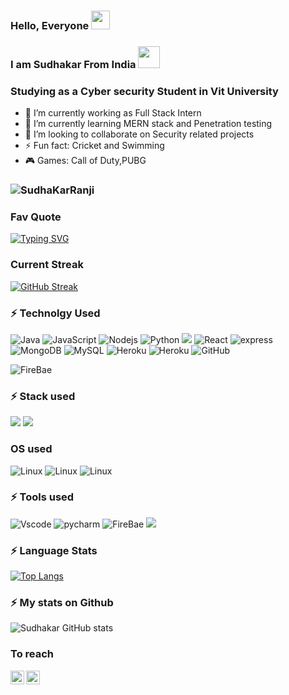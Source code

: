 
### Hello, Everyone <img src="https://raw.githubusercontent.com/MartinHeinz/MartinHeinz/master/wave.gif" width="30px">

### I am Sudhakar From India <img src="https://raw.githubusercontent.com/lipis/flag-icon-css/master/flags/4x3/in.svg" width="35px">
### Studying as a Cyber security Student in Vit University 


- 🔭 I’m currently working as Full Stack Intern
- 🌱 I’m currently learning MERN stack and Penetration testing
- 👯 I’m looking to collaborate on Security related projects 
- ⚡ Fun fact: Cricket and Swimming
- 🎮 Games: Call of Duty,PUBG
### <img src="https://komarev.com/ghpvc/?username=SudhaKarRanji&label=Profile%20views&color=129e00&style=plastic" alt="SudhaKarRanji" />
### Fav Quote
[![Typing SVG](https://readme-typing-svg.herokuapp.com?font=fantasy&color=F7A113&size=25&lines=%E5%B7%B2%E7%9F%A5%E7%9A%84%E6%81%B6%E9%AD%94%E8%83%9C%E8%BF%87%E6%9C%AA%E7%9F%A5%E7%9A%84%E7%A5%9E)](https://git.io/typing-svg)
### Current Streak
[![GitHub Streak](http://github-readme-streak-stats.herokuapp.com?user=SudhaKarRanji&theme=blue-green&hide_border=true&currStreakNum=DD2727)](https://git.io/streak-stats)
### :zap: Technolgy Used
![Java](https://img.shields.io/badge/-java-E34A86?style=flat-square&logo=java)
![JavaScript](https://img.shields.io/badge/-JavaScript-black?style=flat-square&logo=javascript)
![Nodejs](https://img.shields.io/badge/-Node.js-black?style=flat-square&logo=Node-dot-js)
![Python](https://img.shields.io/badge/-Python-black?style=flat-square&logo=Python)
![](https://img.shields.io/badge/Spring-6DB33F?style=flat-square&logo=spring&logoColor=white)
![React](https://img.shields.io/badge/-React-black?style=flat-square&logo=react)
![express](https://img.shields.io/badge/-Express-430098?style=flat-square&logo=express)
![MongoDB](https://img.shields.io/badge/-MongoDB-black?style=flat-square&logo=mongodb)
![MySQL](https://img.shields.io/badge/-MySQL-black?style=flat-square&logo=mysql)
![Heroku](https://img.shields.io/badge/-Heroku-430098?style=flat-square&logo=heroku)
![Heroku](https://img.shields.io/badge/-Netlify-430098?style=flat-square&logo=netlify)
![GitHub](https://img.shields.io/badge/-GitHub-181717?style=flat-square&logo=github)

![FireBae](https://img.shields.io/badge/-FireBase-181717?style=flat-square&logo=firebase)
### :zap: Stack used
![](https://img.shields.io/badge/Java-Spring_Boot-blueviolet)  ![](https://img.shields.io/badge/JavaScript-MERN-blueviolet)
### OS used
![Linux](https://img.shields.io/badge/-Linux-181717?style=flat-square&logo=linux) 
![Linux](https://img.shields.io/badge/-Windows-430098?style=flat-square&logo=windows) 
![Linux](https://img.shields.io/badge/Kali_Linux-557C94?style=flat-square&logo=kali-linux&logoColor=white) 
### :zap: Tools used
![Vscode](https://img.shields.io/badge/Visual_Studio_Code-0078D4?style=flat-square&logo=visual%20studio%20code)
![pycharm](https://img.shields.io/badge/pycharm-143?style=flat-sqyare&logo=pycharm&logoColor=black&color=black&labelColor=green)
![FireBae](https://img.shields.io/badge/Eclipse-2C2255?style=flat-square&logo=eclipse&logoColor=white)
![](https://img.shields.io/badge/Postman-FF6C37?style=flat-square&logo=postman&logoColor=green)

### :zap: Language Stats
[![Top Langs](https://github-readme-stats.vercel.app/api/top-langs/?username=SudhaKarRanji&theme=cobalt)](https://github.com/SudhaKarRanji/github-readme-stats) 



### :zap: My stats on Github
![Sudhakar GitHub stats](https://github-readme-stats.vercel.app/api?username=SudhaKarRanji&show_icons=true&theme=algolia)

### To reach
<a href="https://twitter.com/prince_ranji">
  <img align="left" alt="Sudhakar Ranjith | Twitter" width="22px" src="https://raw.githubusercontent.com/peterthehan/peterthehan/master/assets/twitter.svg" />
</a>
<a href="https://www.linkedin.com/in/sudhakar-b-0837b2156/">
  <img align="left" alt="Sudhakar's LinkedIN" width="22px" src="https://raw.githubusercontent.com/peterthehan/peterthehan/master/assets/linkedin.svg" />
</a>


